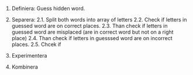 1. Definiera:
    Guess hidden word.

2. Separera:
    2.1. Split both words into array of letters
    2.2. Check if letters in guessed word are on correct places.
    2.3. Than check if letters in guessed word are misplaced (are in correct word but not on  a right place)
    2.4. Than check if letters in guesssed word are on incorrect places.
    2.5. Chcek if 

3. Experimentera

4. Kombinera